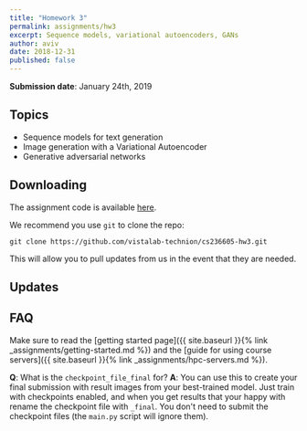 ```yaml
---
title: "Homework 3"
permalink: assignments/hw3
excerpt: Sequence models, variational autoencoders, GANs
author: aviv
date: 2018-12-31
published: false
---
```


**Submission date**: January 24th, 2019

## Topics

- Sequence models for text generation
- Image generation with a Variational Autoencoder
- Generative adversarial networks

## Downloading

The assignment code is available
[here](https://github.com/vistalab-technion/cs236605-hw3).

We recommend you use `git` to clone the repo:
```shell
git clone https://github.com/vistalab-technion/cs236605-hw3.git
```
This will allow you to pull updates from us in the event that they are needed.

## Updates


## FAQ

Make sure to read the [getting started page]({{ site.baseurl }}{% link _assignments/getting-started.md %})
and the [guide for using course servers]({{ site.baseurl }}{% link _assignments/hpc-servers.md %}).

**Q**: What is the `checkpoint_file_final` for?
**A**: You can use this to create your final submission with result images from
your best-trained model. Just train with checkpoints enabled, and when you get
results that your happy with rename the checkpoint file with `_final`.
You don't need to submit the checkpoint files (the `main.py` script will ignore
them).

